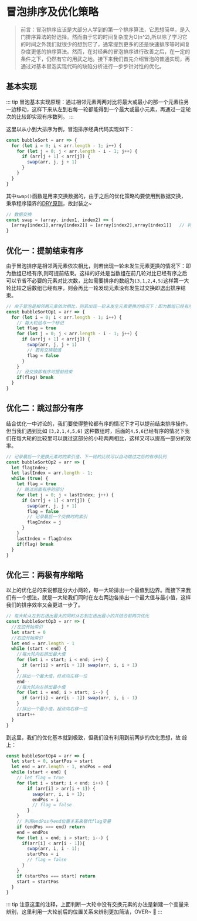 # 冒泡排序及优化策略

>前言：冒泡排序应该是大部分人学到的第一个排序算法，它思想简单，是入门排序算法的好选择。然而由于它的时间复杂度为O(n^2),所以除了学习它的时间之外我们就很少的想到它了，通常提到更多的还是快速排序等时间复杂度更低的排序算法。然而，在对经典的冒泡排序进行改善之后，在一定的条件之下，仍然有它的用武之地。接下来我们首先介绍冒泡的普通实现，再通过对基本冒泡实现代码的缺陷分析进行一步步针对性的优化。

## 基本实现
::: tip
冒泡基本实现原理：通过相邻元素两两对比将最大或最小的那一个元素往另一边移动，这样下来从左到右每一轮都能得到一个最大或最小元素，再通过一定轮次的比较即实现有序数列。
:::

这里以从小到大排序为例，冒泡排序经典代码实现如下：
```js
const bubbleSort = arr => {
  for (let i = 0; i < arr.length - 1; i++) {
    for (let j = 0; j < arr.length - i - 1; j++) {
      if (arr[j + 1] < arr[j]) {
        swap(arr, j, j + 1)
      }
    }
  }
}
```
其中`swap()`函数是用来交换数据的，由于之后的优化策略均要使用到数据交换，秉承程序猿界的[DRY原则](https://www.jianshu.com/p/d8767e412e04)，故封装之~
```js
// 数据交换
const swap = (array, index1, index2) => {
  [array[index1],array[index2]] = [array[index2],array[index1]]   // 利用解构
}
```

## 优化一：提前结束有序
由于冒泡排序是相邻两元素依次相比，则若出现一轮未发生元素更换的情况下：即为数组已经有序,则可提前结束。这样的好处是当数组在前几轮对比已经有序之后可以节省不必要的元素对比次数，比如需要排序的数组为`[3,1,2,4,5]`这样第一大轮比较之后数组已经有序，则会再比一轮发现元素没有发生过交换即退出排序结束。

```js
// 由于冒泡是相邻两元素依次相比，则若出现一轮未发生元素更换的情况下：即为数组已经有序,则可提前结束
const bubbleSortOp1 = arr => {
  for (let i = 0; i < arr.length - 1; i++) {
    // 每大轮给与一个标记
    let flag = true
    for (let j = 0; j < arr.length - i - 1; j++) {
      if (arr[j + 1] < arr[j]) {
        swap(arr, j, j + 1)
        // 若有交换赋值
        flag = false
      }
    }
    // 没交换即有序可提前结束
    if(flag) break
  }
}
```
## 优化二：跳过部分有序
结合优化一中讨论的，我们要使得整轮都有序的情况下才可以提前结束排序操作。但当我们遇到比如 `[3,2,1,4,5,6]` 这种数组时，后面的`4,5,6`已经有序的情况下我们在每大轮的比较里可以跳过这部分的小轮两两相比，这样又可以提高一部分的效率。
```js
// 记录最后一个更换元素时的索引值，下一轮的比较可以自动跳过之后的有序队列
const bubbleSortOp2 = arr => {
  let flagIndex;
  let lastIndex = arr.length - 1;
  while (true) {
    let flag = true
    // 跳过后面有序的部分
    for (let j = 0; j < lastIndex; j++) {
      if (arr[j + 1] < arr[j]) {
        swap(arr, j, j + 1)
        flag = false
        // 记录最后一个交换时的索引
        flagIndex = j
      }
    }
    lastIndex = flagIndex
    if(flag) break
  }
}
```
## 优化三：两极有序缩略
以上的优化总的来说都是分大小两轮，每一大轮排出一个最值到边界。而接下来我们有一个想法，就是一大轮我们同时在左右两边各排出一个最大值与最小值，这样我们的排序效率又会更进一步了。
```js
// 每大轮从左到右选出最大的同时从右到左选出最小的并结合前两次优化
const bubbleSortOp3 = arr => {
  //左边开始索引
  let start = 0
  //右边开始索引
  let end = arr.length - 1
  while (start < end) {
    //每大轮向右排出最大值
    for (let i = start; i < end; i++) {
      if (arr[i] > arr[i + 1]) swap(arr, i, i + 1)
    }
    //排出一个最大值，终点向左移一位
    end--
    //每大轮向左排出最小值
    for (let i = end; i > start; i--) {
      if (arr[i] < arr[i - 1]) swap(arr, i, i - 1)
    }
    //排出一个最小值，起点向右移一位
    start++
  }
}
```
到这里，我们的优化基本就到极致，但我们没有利用到前两步的优化思想，故 综上：
```js
const bubbleSortOp4 = arr => {
  let start = 0, startPos = start
  let end = arr.length - 1, endPos = end
  while (start < end) {
    // let flag = true
    for (let i = start; i < end; i++) {
        if (arr[i] > arr[i + 1]) {
          swap(arr, i, i + 1);
          endPos = i
          // flag = false
        }
    }
    // 利用endPos与end位置关系来替代flag变量
    if (endPos === end) return
    end = endPos
    for (let i = end; i > start; i--) {
      if(arr[i] < arr[i - 1]){
        swap(arr, i, i - 1);
        startPos = i
        // flag = false
      }
    }
    if (startPos === start) return
    start = startPos
  }
}
```
::: tip
注意这里的注释，上面判断一大轮中没有交换元素的办法是新建一个变量来辨别，这里利用一大轮前后的位置关系来辨别更加简洁，OVER~ :100: 
:::
